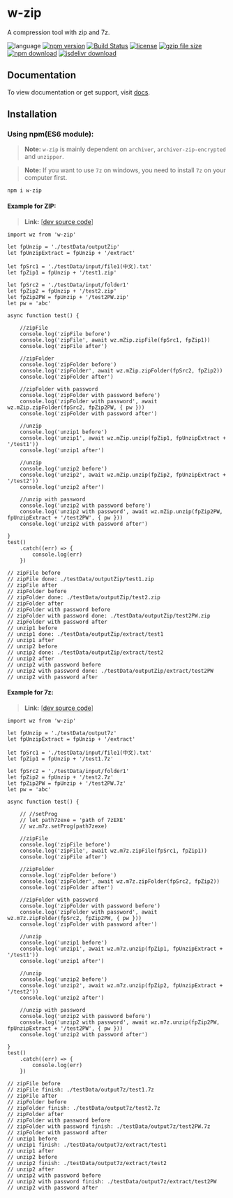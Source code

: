 # w-zip
A compression tool with zip and 7z.

![language](https://img.shields.io/badge/language-JavaScript-orange.svg) 
[![npm version](http://img.shields.io/npm/v/w-zip.svg?style=flat)](https://npmjs.org/package/w-zip) 
[![Build Status](https://travis-ci.org/yuda-lyu/w-zip.svg?branch=master)](https://travis-ci.org/yuda-lyu/w-zip) 
[![license](https://img.shields.io/npm/l/w-zip.svg?style=flat)](https://npmjs.org/package/w-zip) 
[![gzip file size](http://img.badgesize.io/yuda-lyu/w-zip/master/dist/w-zip.umd.js.svg?compression=gzip)](https://github.com/yuda-lyu/w-zip)
[![npm download](https://img.shields.io/npm/dt/w-zip.svg)](https://npmjs.org/package/w-zip) 
[![jsdelivr download](https://img.shields.io/jsdelivr/npm/hm/w-zip.svg)](https://www.jsdelivr.com/package/npm/w-zip)

## Documentation
To view documentation or get support, visit [docs](https://yuda-lyu.github.io/w-zip/mZip.html).

## Installation
### Using npm(ES6 module):
> **Note:** `w-zip` is mainly dependent on `archiver`, `archiver-zip-encrypted` and `unzipper`.

> **Note:** If you want to use `7z` on windows, you need to install `7z` on your computer first.

```alias
npm i w-zip
```

#### Example for ZIP:
> **Link:** [[dev source code](https://github.com/yuda-lyu/w-zip/blob/master/scla.mjs)]
```alias
import wz from 'w-zip'

let fpUnzip = './testData/outputZip'
let fpUnzipExtract = fpUnzip + '/extract'

let fpSrc1 = './testData/input/file1(中文).txt'
let fpZip1 = fpUnzip + '/test1.zip'

let fpSrc2 = './testData/input/folder1'
let fpZip2 = fpUnzip + '/test2.zip'
let fpZip2PW = fpUnzip + '/test2PW.zip'
let pw = 'abc'

async function test() {

    //zipFile
    console.log('zipFile before')
    console.log('zipFile', await wz.mZip.zipFile(fpSrc1, fpZip1))
    console.log('zipFile after')

    //zipFolder
    console.log('zipFolder before')
    console.log('zipFolder', await wz.mZip.zipFolder(fpSrc2, fpZip2))
    console.log('zipFolder after')

    //zipFolder with password
    console.log('zipFolder with password before')
    console.log('zipFolder with password', await wz.mZip.zipFolder(fpSrc2, fpZip2PW, { pw }))
    console.log('zipFolder with password after')

    //unzip
    console.log('unzip1 before')
    console.log('unzip1', await wz.mZip.unzip(fpZip1, fpUnzipExtract + '/test1'))
    console.log('unzip1 after')

    //unzip
    console.log('unzip2 before')
    console.log('unzip2', await wz.mZip.unzip(fpZip2, fpUnzipExtract + '/test2'))
    console.log('unzip2 after')

    //unzip with password
    console.log('unzip2 with password before')
    console.log('unzip2 with password', await wz.mZip.unzip(fpZip2PW, fpUnzipExtract + '/test2PW', { pw }))
    console.log('unzip2 with password after')

}
test()
    .catch((err) => {
        console.log(err)
    })

// zipFile before
// zipFile done: ./testData/outputZip/test1.zip
// zipFile after
// zipFolder before
// zipFolder done: ./testData/outputZip/test2.zip
// zipFolder after
// zipFolder with password before
// zipFolder with password done: ./testData/outputZip/test2PW.zip
// zipFolder with password after
// unzip1 before
// unzip1 done: ./testData/outputZip/extract/test1
// unzip1 after
// unzip2 before
// unzip2 done: ./testData/outputZip/extract/test2
// unzip2 after
// unzip2 with password before
// unzip2 with password done: ./testData/outputZip/extract/test2PW
// unzip2 with password after
```

#### Example for 7z:
> **Link:** [[dev source code](https://github.com/yuda-lyu/w-zip/blob/master/sclb.mjs)]
```alias
import wz from 'w-zip'

let fpUnzip = './testData/output7z'
let fpUnzipExtract = fpUnzip + '/extract'

let fpSrc1 = './testData/input/file1(中文).txt'
let fpZip1 = fpUnzip + '/test1.7z'

let fpSrc2 = './testData/input/folder1'
let fpZip2 = fpUnzip + '/test2.7z'
let fpZip2PW = fpUnzip + '/test2PW.7z'
let pw = 'abc'

async function test() {

    // //setProg
    // let path7zexe = 'path of 7zEXE'
    // wz.m7z.setProg(path7zexe)

    //zipFile
    console.log('zipFile before')
    console.log('zipFile', await wz.m7z.zipFile(fpSrc1, fpZip1))
    console.log('zipFile after')

    //zipFolder
    console.log('zipFolder before')
    console.log('zipFolder', await wz.m7z.zipFolder(fpSrc2, fpZip2))
    console.log('zipFolder after')

    //zipFolder with password
    console.log('zipFolder with password before')
    console.log('zipFolder with password', await wz.m7z.zipFolder(fpSrc2, fpZip2PW, { pw }))
    console.log('zipFolder with password after')

    //unzip
    console.log('unzip1 before')
    console.log('unzip1', await wz.m7z.unzip(fpZip1, fpUnzipExtract + '/test1'))
    console.log('unzip1 after')

    //unzip
    console.log('unzip2 before')
    console.log('unzip2', await wz.m7z.unzip(fpZip2, fpUnzipExtract + '/test2'))
    console.log('unzip2 after')

    //unzip with password
    console.log('unzip2 with password before')
    console.log('unzip2 with password', await wz.m7z.unzip(fpZip2PW, fpUnzipExtract + '/test2PW', { pw }))
    console.log('unzip2 with password after')

}
test()
    .catch((err) => {
        console.log(err)
    })
    
// zipFile before
// zipFile finish: ./testData/output7z/test1.7z
// zipFile after
// zipFolder before
// zipFolder finish: ./testData/output7z/test2.7z
// zipFolder after
// zipFolder with password before
// zipFolder with password finish: ./testData/output7z/test2PW.7z
// zipFolder with password after
// unzip1 before
// unzip1 finish: ./testData/output7z/extract/test1
// unzip1 after
// unzip2 before
// unzip2 finish: ./testData/output7z/extract/test2
// unzip2 after
// unzip2 with password before
// unzip2 with password finish: ./testData/output7z/extract/test2PW
// unzip2 with password after
```
